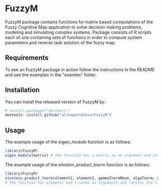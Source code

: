 # FuzzyM

<!-- badges: start -->
<!-- badges: end -->

FuzzyM package contains functions for matrix based computations of the
Fuzzy Cognitive Map application to solve decision making problems,
modeling and simulating complex systems. Package consists of R scripts
each of one containing sets of functions in order to compute system
parameters and reverse task solution of the fuzzy map.

## Requirements

To see an FuzzyM package in action follow the instructions in the README
and see the examples in the "examles" folder.

## Installation

You can install the released version of FuzzyM by:

``` r
# install.packages("devtools")
devtools::install_github("alinapetukhova/FuzzyM")
```

## Usage

The example usage of the eigen_module function is as follows:

``` r
library(FuzzyM)
eigen_module(matrix) # the function has a matrix as an argument and returns an eigen module of the matrix
```
The example usage of the einstein_product_tnorm function is as follows:

``` r
library(FuzzyM)
einstein_product_tnorm(element1, element2, gammaTnormMean, algaTnorm, gammaTnorm, piTnorm) 
# the function has elements and t-norms as arguments and returns the t-norm based on Einstein product

